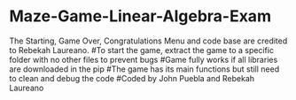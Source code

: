 # Maze-Game-Linear-Algebra-Exam 
The Starting, Game Over, Congratulations Menu  and code base are credited to Rebekah Laureano. 
#To start the game, extract the game to a specific folder with no other files to prevent bugs
#Game fully works if all libraries are downloaded in the pip
#The game has its main functions but still need to clean and debug the code
#Coded by John Puebla and Rebekah Laureano
